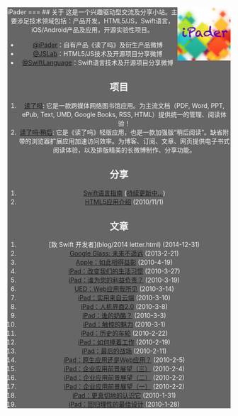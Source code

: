 <center style="background: #666;color: whitesmoke;">iPader
===
## 关于
<img src="ipader-logo_1.0.png" width="120px" style="float:right"/> 
这是一个兴趣驱动型交流及分享小站。主要涉足技术领域包括：产品开发，HTML5/JS，Swift语言，iOS/Android产品及应用，开源实验性项目。

* [@iPader](http://weibo.com/ipader)：自有产品《读了吗》及衍生产品微博
* [@JSLab](http://weibo.com/jslab)：HTML5/JS技术及开源项目分享微博
* [@SwiftLanguage](http://weibo.com/swiftlanguage)：Swift语言技术及开源项目分享微博

## 项目
1. [读了吗](http://dulema.com): 它是一款跨媒体网络图书馆应用。为主流文档（PDF, Word, PPT, ePub, Text, UMD, Google Books, RSS, HTML）提供统一的管理、阅读体验！
2. [读了吗·稍后](http://m.dulema.com): 它是《读了吗》轻版应用，也是一款加强版“稍后阅读”。缺省附带的浏览器扩展应用加速访问效率。为博客、订阅、文章、网页提供电子书式阅读体验，以及排版精美的长微博制作、分享功能。


## 分享
1. [Swift语言指南](http://dev.swiftguide.cn) ([持续更新中...](https://github.com/ipader/SwiftGuide))
2. [HTML5应用介绍](http://wenku.baidu.com/view/eb4f15dbad51f01dc281f129.html) (2010/11/1)

## 文章
1. [致 Swift 开发者](blog/2014 letter.html) (2014-12-31)
2. [Google Glass: 未来不遥远](blog/chapter-1.xhtml) (2013-2-21)
3. [Apple：如此相得益彰](blog/chapter-18.xhtml) (2010-4-19)
4. [iPad：改变我们的生活习惯](blog/chapter-17.xhtml) (2010-3-27)
5. [iPad：谁为您的利益负责？](blog/chapter-16.xhtml) (2010-3-19)
6. [UED：Web应用我所见](blog/chapter-15.xhtml) (2010-3-14)
7. [iPad：实用来自云端](blog/chapter-14.xhtml) (2010-3-10)
8. [iPad：人机界面2.0](blog/chapter-13.xhtml) (2010-3-8)
9. [iPad：谁的奶酪？](blog/chapter-12.xhtml) (2010-3-3)
10. [iPad：触控的魅力](blog/chapter-11.xhtml) (2010-3-1)
12. [iPad：历史的车轮](blog/chapter-10.xhtml) (2010-2-22)
12. [iPad：如何捧着工作](blog/chapter-9.xhtml) (2010-2-19)
13. [iPad：最后的战场](blog/chapter-8.xhtml) (2010-2-11)
14. [iPad：原生应用还是Web应用？](blog/chapter-7.xhtml) (2010-2-5)
15. [iPad：企业应用前景展望（三）](blog/chapter-6.xhtml) (2010-2-4)
16. [iPad：企业应用前景展望（二）](blog/chapter-5.xhtml) (2010-2-2)
17. [iPad：企业应用前景展望（一）](blog/chapter-4.xhtml) (2010-2-2)
19. [iPad：更真切地的认识它](blog/chapter-3.xhtml) (2010-1-31)
20. [iPad：回归理性的最佳设计](blog/chapter-2.xhtml) (2010-1-28)
